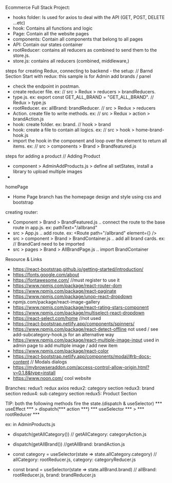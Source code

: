 Ecommerce Full Stack Project:

- hooks folder: Is used for axios to deal with the API (GET, POST, DELETE ...etc)
- hook: Contains all functions and logic
- Page: Contain all the website pages
- components: Contain all components that belong to all pages
- API: Contain our states container
- rootReducer: contains all reducers as combined to send them to the store.js.
- store.js: contains all reducers (combined, middleware,)


steps for creating Redux, connecting to backend - the setup: // Barnd Section
Start with redux: this sample is for Admin add brands / panel
- check the endpoint in postman.
- create reducer file. ex: // src > Redux > reducers > brandReducers.
- type.js. ex: export const GET_ALL_BRAND = "GET_ALL_BRAND".  // Redux > type.js
- rootReducer. ex: allBrand: brandReducer. // src > Redux > reducers
- Action. create file to write methods. ex:  // src > Redux > action > brandAction.js
- hook: create folder. ex: brand. // hook > brand
- hook: create a file to contain all logics. ex: // src > hook > home-brand-hook.js
- import the hook in the component and loop over the element to return all items. ex: // src > components > Brand > Brandfeatured.js

steps for adding a product // Adding Product
- component > AdminAddProducts.js >  define all setStates, install a library to upload multiple images
- 




homePage
- Home Page branch has the homepage design and style using css and bootstrap

creating router:
- Component > Brand > BrandFeatured.js .. connect the route to the base route in app.js. ex: pathText="/allbrand"
- src > App.js .. add route. ex: <Route path="/allbrand" element={<AllBrandPage />} />
- src > component > Brand > BrandContainer.js .. add all brand cards. ex: <BrandCard img={brand1} /> // BrandCard need to be imported
- src > pages > Brand > AllBrandPage.js .. import BrandContainer

Resource & Links
- https://react-bootstrap.github.io/getting-started/introduction/
- https://fonts.google.com/about
- https://fontawesome.com/         //must register to use it
- https://www.npmjs.com/package/react-router-dom
- https://www.npmjs.com/package/react-paginate
- https://www.npmjs.com/package/unop-react-dropdown
- npmjs.com/package/react-image-gallery
- https://www.npmjs.com/package/react-rating-stars-component
- https://www.npmjs.com/package/multiselect-react-dropdown
- https://react-select.com/home     //not used
- https://react-bootstrap.netlify.app/components/spinners/    
- https://www.npmjs.com/package/react-detect-offline   not used / see add-subcategory-hook.js for an alternative way
- https://www.npmjs.com/package/react-multiple-image-input    used in admin page to add multiple image / add new item
- https://www.npmjs.com/package/react-color
- https://react-bootstrap.netlify.app/components/modal/#rb-docs-content // Modals dialogs
- https://mybrowseraddon.com/access-control-allow-origin.html?v=0.1.8&type=install
- https://www.noon.com/      cool website




Branches:
redux1: redux axios
redux2: category section
redux3: brand section
redux4: sub category section
redux5: Product Section



TIP: both the following methods fire the state.(dispatch & useSelector)
*** useEffect *** > dispatch(*** action ***) 
*** useSelector *** > *** rootReducer ***

ex: in AdminProducts.js
- dispatch(getAllCategory()) // getAllCategory: categoryAction.js
- dispatch(getAllBrand()) //getAllBrand: brandAction.js

- const category = useSelector(state => state.allCategory.category) // allCategory: rootReducer.js, category: categoryReducer.js
- const brand = useSelector(state => state.allBrand.brand) // allBrand: rootReducer.js, brand: brandReducer.js